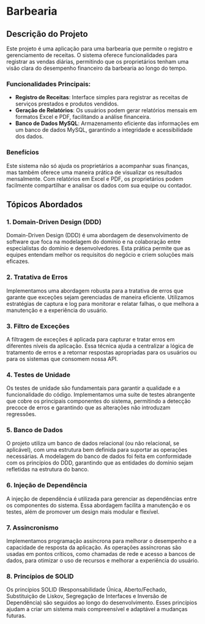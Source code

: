 # Barbearia 

## Descrição do Projeto

Este projeto é uma aplicação para uma barbearia que permite o registro e gerenciamento de receitas. O sistema oferece funcionalidades para registrar as vendas diárias, permitindo que os proprietários tenham uma visão clara do desempenho financeiro da barbearia ao longo do tempo.

### Funcionalidades Principais:
- **Registro de Receitas**: Interface simples para registrar as receitas de serviços prestados e produtos vendidos.
- **Geração de Relatórios**: Os usuários podem gerar relatórios mensais em formatos Excel e PDF, facilitando a análise financeira.
- **Banco de Dados MySQL**: Armazenamento eficiente das informações em um banco de dados MySQL, garantindo a integridade e acessibilidade dos dados.

### Benefícios
Este sistema não só ajuda os proprietários a acompanhar suas finanças, mas também oferece uma maneira prática de visualizar os resultados mensalmente. Com relatórios em Excel e PDF, os proprietários podem facilmente compartilhar e analisar os dados com sua equipe ou contador.

## Tópicos Abordados

### 1. Domain-Driven Design (DDD)
Domain-Driven Design (DDD) é uma abordagem de desenvolvimento de software que foca na modelagem do domínio e na colaboração entre especialistas do domínio e desenvolvedores. Esta prática permite que as equipes entendam melhor os requisitos do negócio e criem soluções mais eficazes.

### 2. Tratativa de Erros
Implementamos uma abordagem robusta para a tratativa de erros que garante que exceções sejam gerenciadas de maneira eficiente. Utilizamos estratégias de captura e log para monitorar e relatar falhas, o que melhora a manutenção e a experiência do usuário.

### 3. Filtro de Exceções
A filtragem de exceções é aplicada para capturar e tratar erros em diferentes níveis da aplicação. Essa técnica ajuda a centralizar a lógica de tratamento de erros e a retornar respostas apropriadas para os usuários ou para os sistemas que consomem nossa API.

### 4. Testes de Unidade
Os testes de unidade são fundamentais para garantir a qualidade e a funcionalidade do código. Implementamos uma suíte de testes abrangente que cobre os principais componentes do sistema, permitindo a detecção precoce de erros e garantindo que as alterações não introduzam regressões.

### 5. Banco de Dados
O projeto utiliza um banco de dados relacional (ou não relacional, se aplicável), com uma estrutura bem definida para suportar as operações necessárias. A modelagem do banco de dados foi feita em conformidade com os princípios do DDD, garantindo que as entidades do domínio sejam refletidas na estrutura do banco.

### 6. Injeção de Dependência
A injeção de dependência é utilizada para gerenciar as dependências entre os componentes do sistema. Essa abordagem facilita a manutenção e os testes, além de promover um design mais modular e flexível.

### 7. Assincronismo
Implementamos programação assíncrona para melhorar o desempenho e a capacidade de resposta da aplicação. As operações assíncronas são usadas em pontos críticos, como chamadas de rede e acesso a bancos de dados, para otimizar o uso de recursos e melhorar a experiência do usuário.

### 8. Princípios de SOLID
Os princípios SOLID (Responsabilidade Única, Aberto/Fechado, Substituição de Liskov, Segregação de Interfaces e Inversão de Dependência) são seguidos ao longo do desenvolvimento. Esses princípios ajudam a criar um sistema mais compreensível e adaptável a mudanças futuras.

